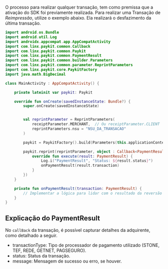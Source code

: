 O processo para realizar qualquer transação, tem como premissa que a ativação do SDK foi previamente realizada. 
Para realizar uma Transação de *Reimpressão*, utilize o exemplo abaixo. Ela realizará o desfazimento da última transação.


```kotlin
import android.os.Bundle
import android.util.Log
import androidx.appcompat.app.AppCompatActivity
import com.linx.paykit.common.Callback
import com.linx.paykit.common.Paykit
import com.linx.paykit.common.PaymentResult
import com.linx.paykit.common.builder.Parameters
import com.linx.paykit.common.parameter.ReprintParameters
import com.linx.paykit.core.PaykitFactory
import java.math.BigDecimal

class MainActivity : AppCompatActivity() {

    private lateinit var paykit: Paykit

    override fun onCreate(savedInstanceState: Bundle?) {
        super.onCreate(savedInstanceState)


        val reprintParameter = ReprintParameters(
            receiptParameter.MERCHANT,  // Ou receiptParameter.CLIENT
            reprintParameters.nsu = "NSU_DA_TRANSACAO"
        )

        paykit = PaykitFactory().build(Parameters(this.applicationContext, "Transacao de Reimpressão"))

        paykit.reprint(reprintParameter, object : Callback<PaymentResult> {
            override fun execute(result: PaymentResult) {
                Log.i("PaymentResult", "Status: ${result.status}")
                onPaymentResult(result.transaction)
            }
        })
    }

    private fun onPaymentResult(transaction: PaymentResult) {
        // Implementar a lógica para lidar com o resultado da reversão
    }
}
```

## Explicação do PaymentResult

No `callBack` da transação, é possível capturar detalhes da adquirente, como detalhado a seguir.

 - transactionType: Tipo de processador de pagamento utilizado (STONE, TEF, REDE, GETNET, PAGSEGURO).
 - status: Status da transação.
 - message: Mensagem de sucesso ou erro, se houver.


